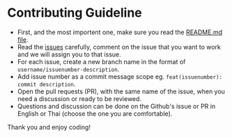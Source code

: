 # Contributing Guideline

- First, and the most importent one, make sure you read the [README.md file](README.md).
- Read the [issues](https://github.com/wevisdemo/parliament-watch/issues) carefully, comment on the issue that you want to work and we will assign you to that issue.
- For each issue, create a new branch name in the format of `username/issuenumber-description`.
- Add issue number as a commit message scope eg. `feat(issuenumber): commit description`.
- Open the pull requests (PR), with the same name of the issue, when you need a discussion or ready to be reviewed.
- Questions and discussion can be done on the Github's issue or PR in English or Thai (choose the one you are comfortable).

Thank you and enjoy coding!
